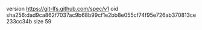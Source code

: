 version https://git-lfs.github.com/spec/v1
oid sha256:dad9ca862f7037ac9b68b99cf1e2bb8e055cf74f95e726ab370813ce233cc34b
size 59
